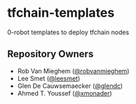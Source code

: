 # tfchain-templates
0-robot templates to deploy tfchain nodes

## Repository Owners

* Rob Van Mieghem ([@robvanmieghem](https://github.com/robvanmieghem))
* Lee Smet ([@leesmet](https://github.com/leesmet))
* Glen De Cauwsemaecker ([@glendc](https://github.com/glendc))
* Ahmed T. Youssef ([@xmonader](https://github.com/xmonader))
